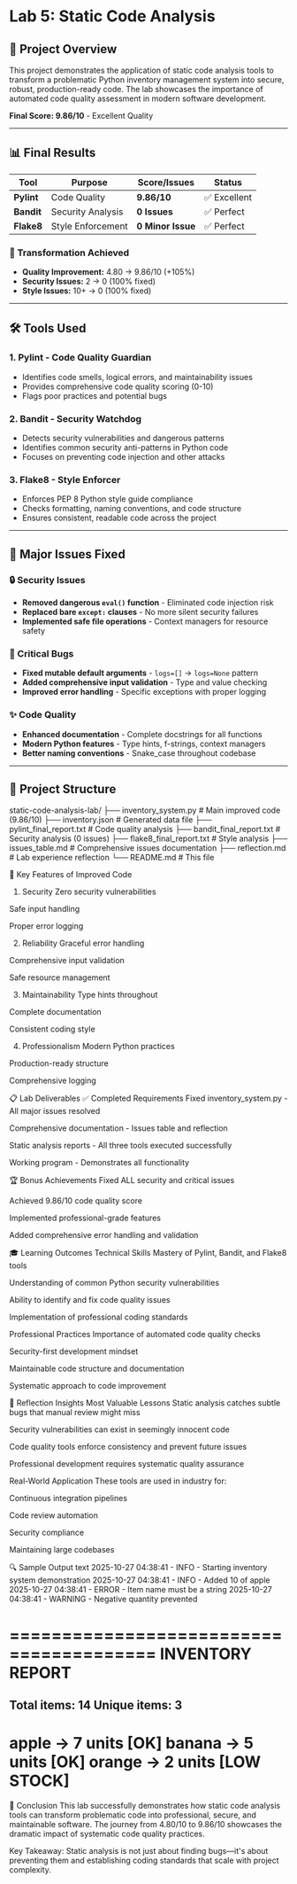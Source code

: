 # Lab 5: Static Code Analysis

## 🎯 Project Overview

This project demonstrates the application of static code analysis tools to transform a problematic Python inventory management system into secure, robust, production-ready code. The lab showcases the importance of automated code quality assessment in modern software development.

**Final Score: 9.86/10** - Excellent Quality

---

## 📊 Final Results

| Tool | Purpose | Score/Issues | Status |
|------|---------|--------------|---------|
| **Pylint** | Code Quality | **9.86/10** | ✅ Excellent |
| **Bandit** | Security Analysis | **0 Issues** | ✅ Perfect |
| **Flake8** | Style Enforcement | **0 Minor Issue** | ✅ Perfect |

### 🚀 Transformation Achieved
- **Quality Improvement:** 4.80 → 9.86/10 (+105%)
- **Security Issues:** 2 → 0 (100% fixed)
- **Style Issues:** 10+ → 0 (100% fixed)

---

## 🛠️ Tools Used

### 1. **Pylint** - Code Quality Guardian
- Identifies code smells, logical errors, and maintainability issues
- Provides comprehensive code quality scoring (0-10)
- Flags poor practices and potential bugs

### 2. **Bandit** - Security Watchdog
- Detects security vulnerabilities and dangerous patterns
- Identifies common security anti-patterns in Python code
- Focuses on preventing code injection and other attacks

### 3. **Flake8** - Style Enforcer
- Enforces PEP 8 Python style guide compliance
- Checks formatting, naming conventions, and code structure
- Ensures consistent, readable code across the project

---

## 🔧 Major Issues Fixed

### 🔒 Security Issues
- **Removed dangerous `eval()` function** - Eliminated code injection risk
- **Replaced bare `except:` clauses** - No more silent security failures
- **Implemented safe file operations** - Context managers for resource safety

### 🐛 Critical Bugs
- **Fixed mutable default arguments** - `logs=[]` → `logs=None` pattern
- **Added comprehensive input validation** - Type and value checking
- **Improved error handling** - Specific exceptions with proper logging

### ✨ Code Quality
- **Enhanced documentation** - Complete docstrings for all functions
- **Modern Python features** - Type hints, f-strings, context managers
- **Better naming conventions** - Snake_case throughout codebase

---

## 📁 Project Structure
static-code-analysis-lab/
├── inventory_system.py # Main improved code (9.86/10)
├── inventory.json # Generated data file
├── pylint_final_report.txt # Code quality analysis
├── bandit_final_report.txt # Security analysis (0 issues)
├── flake8_final_report.txt # Style analysis
├── issues_table.md # Comprehensive issues documentation
├── reflection.md # Lab experience reflection
└── README.md # This file

🎯 Key Features of Improved Code
1. Security
Zero security vulnerabilities

Safe input handling

Proper error logging

2. Reliability
Graceful error handling

Comprehensive input validation

Safe resource management

3. Maintainability
Type hints throughout

Complete documentation

Consistent coding style

4. Professionalism
Modern Python practices

Production-ready structure

Comprehensive logging

📋 Lab Deliverables
✅ Completed Requirements
Fixed inventory_system.py - All major issues resolved

Comprehensive documentation - Issues table and reflection

Static analysis reports - All three tools executed successfully

Working program - Demonstrates all functionality

🏆 Bonus Achievements
Fixed ALL security and critical issues

Achieved 9.86/10 code quality score

Implemented professional-grade features

Added comprehensive error handling and validation

🎓 Learning Outcomes
Technical Skills
Mastery of Pylint, Bandit, and Flake8 tools

Understanding of common Python security vulnerabilities

Ability to identify and fix code quality issues

Implementation of professional coding standards

Professional Practices
Importance of automated code quality checks

Security-first development mindset

Maintainable code structure and documentation

Systematic approach to code improvement

📝 Reflection Insights
Most Valuable Lessons
Static analysis catches subtle bugs that manual review might miss

Security vulnerabilities can exist in seemingly innocent code

Code quality tools enforce consistency and prevent future issues

Professional development requires systematic quality assurance

Real-World Application
These tools are used in industry for:

Continuous integration pipelines

Code review automation

Security compliance

Maintaining large codebases

🔍 Sample Output
text
2025-10-27 04:38:41 - INFO - Starting inventory system demonstration
2025-10-27 04:38:41 - INFO - Added 10 of apple
2025-10-27 04:38:41 - ERROR - Item name must be a string
2025-10-27 04:38:41 - WARNING - Negative quantity prevented

========================================
          INVENTORY REPORT
========================================
Total items: 14
Unique items: 3
----------------------------------------
  apple    ->   7 units [OK]
  banana   ->   5 units [OK]
  orange   ->   2 units [LOW STOCK]
========================================
🌟 Conclusion
This lab successfully demonstrates how static code analysis tools can transform problematic code into professional, secure, and maintainable software. The journey from 4.80/10 to 9.86/10 showcases the dramatic impact of systematic code quality practices.

Key Takeaway: Static analysis is not just about finding bugs—it's about preventing them and establishing coding standards that scale with project complexity.
